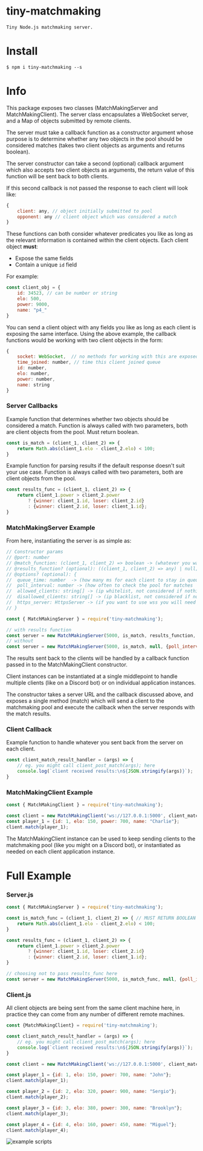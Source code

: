 # tiny-matchmaking
```
Tiny Node.js matchmaking server.
```

# Install
```
$ npm i tiny-matchmaking --s
```
# Info
This package exposes two classes (MatchMakingServer and MatchMakingClient). 
The server class encapsulates a WebSocket server, and a Map of objects submitted by remote clients. 

The server must take a callback function as a constructor argument whose purpose is to determine whether any two objects in the pool should be considered matches (takes two client objects as arguments and returns boolean).

The server constructor can take a second (optional) callback argument which also accepts two client objects as arguments, the return value of this function will be sent back to both clients.

If this second callback is not passed the response to each client will look like:
```js
{
    client: any, // object initially submitted to pool
    opponent: any // client object which was considered a match
}
```
These functions can both consider whatever predicates you like as long as the relevant information is contained within the client objects.
Each client object **must**:
 - Expose the same fields
 - Contain a unique `id` field

For example:
```js
const client_obj = {
    id: 34523, // can be number or string
    elo: 500,
    power: 9000,
    name: "p4_"
}
```
You can send a client object with any fields you like as long as each client is exposing the same interface.
Using the above example, the callback functions would be working with two client objects in the form:
```js
{
    socket: WebSocket,  // no methods for working with this are exposed, socket operations are handled internally by the MatchMakingServer and MatchMakingClient instances.
    time_joined: number, // time this client joined queue
    id: number,
    elo: number,
    power: number,
    name: string
}
```
### Server Callbacks
Example function that determines whether two objects should be considered a match.
Function is always called with two parameters, both are client objects from the pool.
Must return boolean.
```js
const is_match = (client_1, client_2) => {
    return Math.abs(client_1.elo - client_2.elo) < 100;
}
```
Example function for parsing results if the default response doesn't suit your use case.
Function is always called with two parameters, both are client objects from the pool.
```js
const results_func = (client_1, client_2) => {
    return client_1.power > client_2.power
        ? {winner: client_1.id, loser: client_2.id}
        : {winner: client_2.id, loser: client_1.id};
}
```
### MatchMakingServer Example
From here, instantiating the server is as simple as:
```js
// Constructor params
// @port: number 
// @match_function: (client_1, client_2) => boolean -> (whatever you want beyond that)
// @results_function? (optional): ((client_1, client_2) => any) | null;
// @options? (optional): {
//  queue_time: number  -> (how many ms for each client to stay in queue before giving up)
//  poll_interval: number -> (how often to check the pool for matches
//  allowed_clients: string[] -> (ip whitelist, not considered if nothing is passed in)
//  disallowed_clients: string[] -> (ip blacklist, not considered if nothing is passed in)
//  https_server: HttpsServer -> (if you want to use wss you will need to pass you own server in, otherwise a http server is created for you) (UNTESTED)
// }

const { MatchMakingServer } = require('tiny-matchmaking');

// with results function
const server = new MatchMakingServer(5000, is_match, results_function, {poll_interval: 1000, queue_time: 20000});
// without
const server = new MatchMakingServer(5000, is_match, null, {poll_interval: 1000, queue_time: 20000});
```

The results sent back to the clients will be handled by a callback function passed in to the MatchMakingClient constructor.

Client instances can be instantiated at a single middlepoint to handle multiple clients (like on a Discord bot) or on individual application instances.

The constructor takes a server URL and the callback discussed above, and exposes a single method (match) which will send a client to the matchmaking pool and
execute the callback when the server responds with the match results.
### Client Callback
Example function to handle whatever you sent back from the server on each client.
```js
const client_match_result_handler = (args) => {
    // eg. you might call client_post_match(args); here
    console.log(`client received results:\n${JSON.stringify(args)}`);
}
```
### MatchMakingClient Example
```js
const { MatchMakingClient } = require('tiny-matchmaking');

const client = new MatchMakingClient('ws://127.0.0.1:5000', client_match_result_handler);
const player_1 = {id: 1, elo: 150, power: 700, name: "Charlie"};
client.match(player_1);
```
The MatchMakingClient instance can be used to keep sending clients to the matchmaking pool (like you might on a Discord bot), or instantiated as needed on each client application instance.

# Full Example
### Server.js
```js
const { MatchMakingServer } = require('tiny-matchmaking');

const is_match_func = (client_1, client_2) => { // MUST RETURN BOOLEAN
    return Math.abs(client_1.elo - client_2.elo) < 100;
}

const results_func = (client_1, client_2) => {
    return client_1.power > client_2.power
        ? {winner: client_1.id, loser: client_2.id}
        : {winner: client_2.id, loser: client_1.id};
}

// choosing not to pass results_func here
const server = new MatchMakingServer(5000, is_match_func, null, {poll_interval: 1000, queue_time: 20000});
```
### Client.js
All client objects are being sent from the same client machine here, in practice they can come from any number of different remote machines.
```js
const {MatchMakingClient} = require('tiny-matchmaking');

const client_match_result_handler = (args) => {
    // eg. you might call client_post_match(args); here
    console.log(`client received results:\n${JSON.stringify(args)}`);
}

const client = new MatchMakingClient('ws://127.0.0.1:5000', client_match_result_handler);

const player_1 = {id: 1, elo: 150, power: 700, name: "John"};
client.match(player_1);

const player_2 = {id: 2, elo: 320, power: 900, name: "Sergio"};
client.match(player_2);

const player_3 = {id: 3, elo: 380, power: 300, name: "Brooklyn"};
client.match(player_3);

const player_4 = {id: 4, elo: 160, power: 450, name: "Miguel"};
client.match(player_4);
```
![example scripts](https://i.imgur.com/n1lVWGU.png)